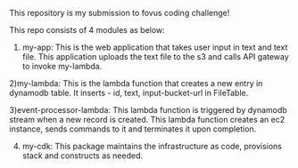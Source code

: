 This repository is my submission to fovus coding challenge!

This repo consists of 4 modules as below:

1) my-app:
  This is the web application that takes user input in text and text file. This application uploads the text file to the s3 and calls API gateway to invoke my-lambda.

2)my-lambda:
  This is the lambda function that creates a new entry in dynamodb table. It inserts - id, text, input-bucket-url in FileTable.

3)event-processor-lambda:
  This lambda function is triggered by dynamodb stream when a new record is created. This lambda function creates an ec2 instance, sends commands to it and terminates it upon completion.

4) my-cdk:
  This package maintains the infrastructure as code, provisions stack and constructs as needed.

